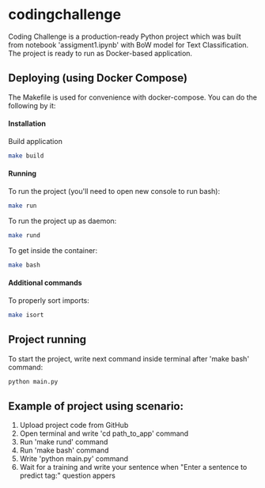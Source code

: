 # codingchallenge
Coding Challenge is a production-ready Python project 
which was built from notebook 'assigment1.ipynb' with BoW model for Text Classification.
The project is ready to run as Docker-based application.

## Deploying (using Docker Compose)

The Makefile is used for convenience with docker-compose. You can do the following by it:

#### Installation

Build application
```bash
make build
```

#### Running
To run the project (you'll need to open new console to run bash):
```bash
make run
```

To run the project up as daemon:
```bash
make rund
```

To get inside the container:
```bash
make bash
```


#### Additional commands

To properly sort imports:
```bash
make isort
```


## Project running
To start the project, write next command inside terminal after 'make bash' command:
```bash
python main.py
```

## Example of project using scenario:
1) Upload project code from GitHub
2) Open terminal and write 'cd path_to_app' command
3) Run 'make rund' command
4) Run 'make bash' command
5) Write 'python main.py' command
6) Wait for a training and write your sentence when "Enter a sentence to predict tag:" question appers
